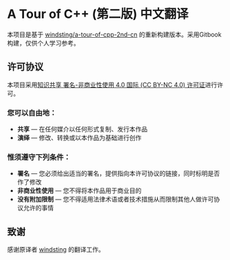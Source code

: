 # A Tour of C++ (第二版) 中文翻译

本项目是基于 [windsting/a-tour-of-cpp-2nd-cn](https://windsting.github.io/a-tour-of-cpp-2nd-cn/) 的重新构建版本。采用Gitbook构建，仅供个人学习参考。

## 许可协议

本项目采用[知识共享 署名-非商业性使用 4.0 国际 (CC BY-NC 4.0) 许可证](https://creativecommons.org/licenses/by-nc/4.0/deed.zh)进行许可。

### 您可以自由地：

* **共享** — 在任何媒介以任何形式复制、发行本作品
* **演绎** — 修改、转换或以本作品为基础进行创作

### 惟须遵守下列条件：

* **署名** — 您必须给出适当的署名，提供指向本许可协议的链接，同时标明是否作了修改
* **非商业性使用** — 您不得将本作品用于商业目的
* **没有附加限制** — 您不得适用法律术语或者技术措施从而限制其他人做许可协议允许的事情

## 致谢

感谢原译者 [windsting](https://github.com/windsting) 的翻译工作。
